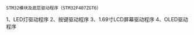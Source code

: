                                                                           STM32模块及底层驱动程序（STM32F407ZGT6）
1、LED灯驱动程序
2、按键驱动程序
3、1.69寸LCD屏幕驱动程序
4、OLED驱动程序

